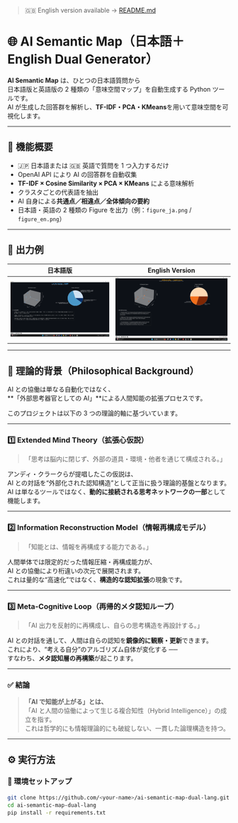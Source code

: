 > 🇬🇧 English version available → [README.md](./README_en.md)

# 🌐 AI Semantic Map（日本語＋ English Dual Generator）

**AI Semantic Map** は、ひとつの日本語質問から  
日本語版と英語版の 2 種類の「意味空間マップ」を自動生成する Python ツールです。  
AI が生成した回答群を解析し、**TF-IDF・PCA・KMeans**を用いて意味空間を可視化します。

---

## 🚀 機能概要

- 🇯🇵 日本語または 🇬🇧 英語で質問を 1 つ入力するだけ
- OpenAI API により AI の回答群を自動収集
- **TF-IDF × Cosine Similarity × PCA × KMeans** による意味解析
- クラスタごとの代表語を抽出
- AI 自身による**共通点／相違点／全体傾向の要約**
- 日本語・英語の 2 種類の Figure を出力（例：`figure_ja.png` / `figure_en.png`）

---

## 🧩 出力例

| 日本語版                   | English Version          |
| -------------------------- | ------------------------ |
| ![日本語図](figure_ja.png) | ![英語図](figure_en.png) |

---

## 🧠 理論的背景（Philosophical Background）

AI との協働は単なる自動化ではなく、  
**「外部思考器官としての AI」**による人間知能の拡張プロセスです。

このプロジェクトは以下の 3 つの理論的軸に基づいています。

---

### 1️⃣ Extended Mind Theory（拡張心仮説）

> 「思考は脳内に閉じず、外部の道具・環境・他者を通じて構成される。」

アンディ・クラークらが提唱したこの仮説は、  
AI との対話を“外部化された認知構造”として正当に扱う理論的基盤となります。  
AI は単なるツールではなく、**動的に接続される思考ネットワークの一部**として機能します。

---

### 2️⃣ Information Reconstruction Model（情報再構成モデル）

> 「知能とは、情報を再構成する能力である。」

人間単体では限定的だった情報圧縮・再構成能力が、  
AI との協働により桁違いの次元で展開されます。  
これは量的な“高速化”ではなく、**構造的な認知拡張**の現象です。

---

### 3️⃣ Meta-Cognitive Loop（再帰的メタ認知ループ）

> 「AI 出力を反射的に再構成し、自らの思考構造を再設計する。」

AI との対話を通して、人間は自らの認知を**鏡像的に観察・更新**できます。  
これにより、“考える自分”のアルゴリズム自体が変化する ──  
すなわち、**メタ認知層の再構築**が起こります。

---

### ✅ 結論

> **「AI で知能が上がる」とは、**  
> 「AI と人間の協働によって生じる複合知性（Hybrid Intelligence）」の成立を指す。  
> これは哲学的にも情報理論的にも破綻しない、一貫した論理構造を持つ。

---

## ⚙️ 実行方法

### 🔧 環境セットアップ

```bash
git clone https://github.com/<your-name>/ai-semantic-map-dual-lang.git
cd ai-semantic-map-dual-lang
pip install -r requirements.txt
```
